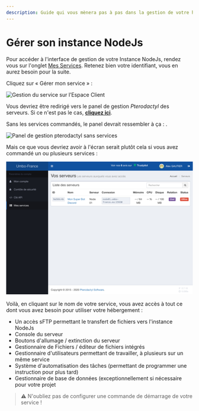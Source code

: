 ```yaml
---
description: Guide qui vous mènera pas à pas dans la gestion de votre hébergement NodeJs
---
```


# Gérer son instance NodeJs

Pour accéder à l'interface de gestion de votre Instance NodeJs, rendez vous sur l'onglet [Mes Services](https://umbo-france.eu/client/mes-services). Retenez bien votre identifiant, vous en aurez besoin pour la suite.

Cliquez sur « Gérer mon service » :

![Gestion du service sur l&#x2019;Espace Client](https://i.ibb.co/LN5pCQ3/A1-A01-FCC-3-AEA-45-A2-A610-2588-D4-E35-F61.jpg)

Vous devriez être redirigé vers le panel de gestion _Pterodactyl_ des serveurs. Si ce n'est pas le cas, [**cliquez ici**](https://panel.umbo-france.eu).

Sans les services commandés, le panel devrait ressembler à ça : .

![Panel de gestion pterodactyl sans services](https://i.ibb.co/Mkj8PnM/206-D127-C-1-B1-E-48-BF-A847-19259-E11687-F.jpg)

Mais ce que vous devriez avoir à l'écran serait plutôt cela si vous avez commandé un ou plusieurs services :

![Panel de gestion pterodactyl comportant un service](../.gitbook/assets/img_0677.jpeg)

Voilà, en cliquant sur le nom de votre service, vous avez accès à tout ce dont vous avez besoin pour utiliser votre hébergement :

* Un accès sFTP permettant le transfert de fichiers vers l'instance NodeJs
* Console du serveur
* Boutons d'allumage / extinction du serveur
* Gestionnaire de Fichiers / éditeur de fichiers intégrés
* Gestionnaire d'utilisateurs permettant de travailler, à plusieurs sur un même service
* Système d'automatisation des tâches \(permettant de programmer une instruction pour plus tard\)
* Gestionnaire de base de données \(exceptionnellement si nécessaire pour votre projet

> ⚠ N'oubliez pas de configurer une commande de démarrage de votre service !

